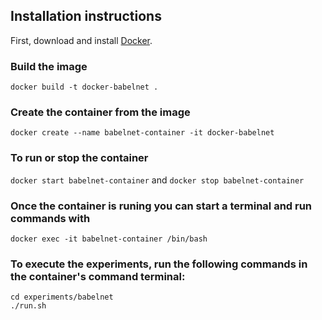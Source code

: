 ## Installation instructions
First, download and install [Docker](https://www.docker.com/).
### Build the image
`docker build -t docker-babelnet .`
### Create the container from the image
`docker create --name babelnet-container -it docker-babelnet`
### To run or stop the container
`docker start babelnet-container` and `docker stop babelnet-container`
### Once the container is runing you can start a terminal and run commands with
`docker exec -it babelnet-container /bin/bash`
### To execute the experiments, run the following commands in the container's command terminal:
`cd experiments/babelnet`  
`./run.sh`
